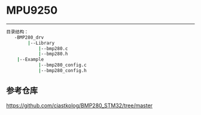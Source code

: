 # MPU9250

---

```bash
目录结构：
   -BMP280_drv
    	|--Library
    		|--bmp280.c
    		|--bmp280.h
	|--Example
    		|--bmp280_config.c
    		|--bmp280_config.h
```

## 参考仓库

https://github.com/ciastkolog/BMP280_STM32/tree/master


